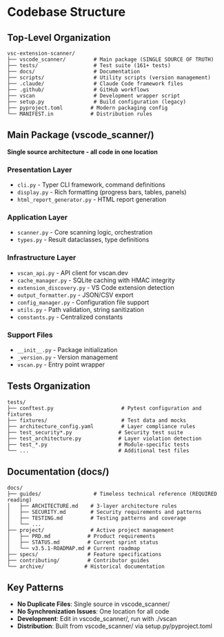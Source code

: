 # Codebase Structure

## Top-Level Organization
```
vsc-extension-scanner/
├── vscode_scanner/         # Main package (SINGLE SOURCE OF TRUTH)
├── tests/                  # Test suite (161+ tests)
├── docs/                   # Documentation
├── scripts/                # Utility scripts (version management)
├── .claude/                # Claude Code framework files
├── .github/                # GitHub workflows
├── vscan                   # Development wrapper script
├── setup.py                # Build configuration (legacy)
├── pyproject.toml         # Modern packaging config
└── MANIFEST.in            # Distribution rules
```

## Main Package (vscode_scanner/)
**Single source architecture - all code in one location**

### Presentation Layer
- `cli.py` - Typer CLI framework, command definitions
- `display.py` - Rich formatting (progress bars, tables, panels)
- `html_report_generator.py` - HTML report generation

### Application Layer
- `scanner.py` - Core scanning logic, orchestration
- `types.py` - Result dataclasses, type definitions

### Infrastructure Layer
- `vscan_api.py` - API client for vscan.dev
- `cache_manager.py` - SQLite caching with HMAC integrity
- `extension_discovery.py` - VS Code extension detection
- `output_formatter.py` - JSON/CSV export
- `config_manager.py` - Configuration file support
- `utils.py` - Path validation, string sanitization
- `constants.py` - Centralized constants

### Support Files
- `__init__.py` - Package initialization
- `_version.py` - Version management
- `vscan.py` - Entry point wrapper

## Tests Organization
```
tests/
├── conftest.py                      # Pytest configuration and fixtures
├── fixtures/                        # Test data and mocks
├── architecture_config.yaml         # Layer compliance rules
├── test_security*.py               # Security test suite
├── test_architecture.py            # Layer violation detection
├── test_*.py                       # Module-specific tests
└── ...                             # Additional test files
```

## Documentation (docs/)
```
docs/
├── guides/                 # Timeless technical reference (REQUIRED reading)
│   ├── ARCHITECTURE.md    # 3-layer architecture rules
│   ├── SECURITY.md        # Security requirements and patterns
│   ├── TESTING.md         # Testing patterns and coverage
│   └── ...
├── project/               # Active project management
│   ├── PRD.md            # Product requirements
│   ├── STATUS.md         # Current sprint status
│   └── v3.5.1-ROADMAP.md # Current roadmap
├── specs/                # Feature specifications
├── contributing/         # Contributor guides
└── archive/             # Historical documentation
```

## Key Patterns
- **No Duplicate Files**: Single source in vscode_scanner/
- **No Synchronization Issues**: One location for all code
- **Development**: Edit in vscode_scanner/, run with ./vscan
- **Distribution**: Built from vscode_scanner/ via setup.py/pyproject.toml
